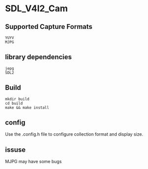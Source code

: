 # SDL_V4l2_Cam
## Supported Capture Formats
```
YUYV
MJPG
```

## library dependencies
```
jepg
SDL2
```
## Build
```
mkdir build 
cd build
make && make install
```
## config
Use the .config.h file to configure collection format and display size.

## issuse

MJPG may have some bugs
